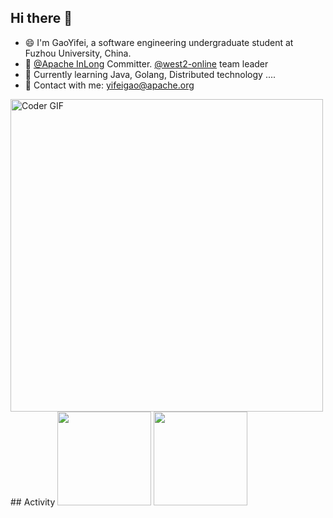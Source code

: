 ## Hi there 👋

*  😄 I'm GaoYifei, a software engineering undergraduate student at Fuzhou University, China.
*  🔭 [@Apache InLong](https://site.west2.online/) Committer. [@west2-online](https://site.west2.online/) team leader
*  🌱 Currently learning Java, Golang, Distributed technology ....
*  💬 Contact with me: yifeigao@apache.org
<img src="https://media.giphy.com/media/SWoSkN6DxTszqIKEqv/giphy.gif" alt="Coder GIF" width="500">
## Activity

 <img height="150px" src="https://github-readme-stats.vercel.app/api?username=emptyOVO&count_private=true&show_icons=true&bg_color=00000000&hide_title=true&show_icons=true&line_height=21" />
<img height="150px" src="https://github-readme-stats.vercel.app/api/top-langs?username=emptyOVO&layout=compact&hide_title=true&show_icons=true&line_height=21" />



<!--
**emptyOVO/emptyOVO** is a ✨ _special_ ✨ repository because its `README.md` (this file) appears on your GitHub profile.

Here are some ideas to get you started:

- 🔭 I’m currently working on ...
- 🌱 I’m currently learning ...
- 👯 I’m looking to collaborate on ...
- 🤔 I’m looking for help with ...
- 💬 Ask me about ...
- 📫 How to reach me: ...
- 😄 Pronouns: ...
- ⚡ Fun fact: ...
-->
